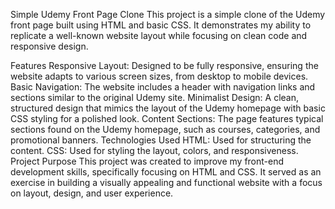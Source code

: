 Simple Udemy Front Page Clone
This project is a simple clone of the Udemy front page built using HTML and basic CSS. It demonstrates my ability to replicate a well-known website layout while focusing on clean code and responsive design.

Features
Responsive Layout: Designed to be fully responsive, ensuring the website adapts to various screen sizes, from desktop to mobile devices.
Basic Navigation: The website includes a header with navigation links and sections similar to the original Udemy site.
Minimalist Design: A clean, structured design that mimics the layout of the Udemy homepage with basic CSS styling for a polished look.
Content Sections: The page features typical sections found on the Udemy homepage, such as courses, categories, and promotional banners.
Technologies Used
HTML: Used for structuring the content.
CSS: Used for styling the layout, colors, and responsiveness.
Project Purpose
This project was created to improve my front-end development skills, specifically focusing on HTML and CSS. It served as an exercise in building a visually appealing and functional website with a focus on layout, design, and user experience.
